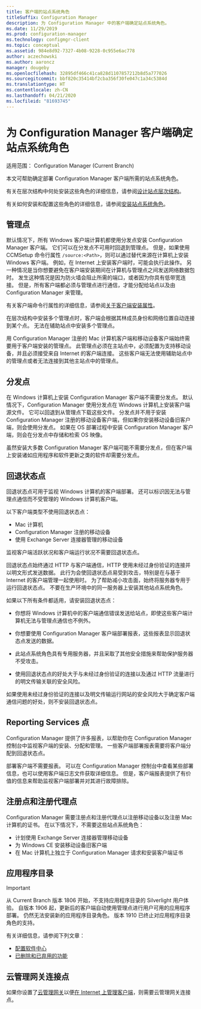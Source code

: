 ```yaml
---
title: 客户端的站点系统角色
titleSuffix: Configuration Manager
description: 为 Configuration Manager 中的客户端确定站点系统角色。
ms.date: 11/29/2019
ms.prod: configuration-manager
ms.technology: configmgr-client
ms.topic: conceptual
ms.assetid: 984e8d92-7327-4b08-9228-0c955e6ac778
author: aczechowski
ms.author: aaroncz
manager: dougeby
ms.openlocfilehash: 32895df466c41ca828d1107857212b8d5a777026
ms.sourcegitcommit: bbf820c35414bf2cba356f30fe047c1a34c5384d
ms.translationtype: HT
ms.contentlocale: zh-CN
ms.lasthandoff: 04/21/2020
ms.locfileid: "81693745"
---
```

# <a name="determine-the-site-system-roles-for-configuration-manager-clients"></a>为 Configuration Manager 客户端确定站点系统角色

适用范围：  Configuration Manager (Current Branch)

本文可帮助确定部署 Configuration Manager 客户端所需的站点系统角色。

有关在层次结构中何处安装这些角色的详细信息，请参阅[设计站点层次结构](../../../plan-design/hierarchy/design-a-hierarchy-of-sites.md)。  

有关如何安装和配置这些角色的详细信息，请参阅[安装站点系统角色](../../../servers/deploy/configure/install-site-system-roles.md)。  

## <a name="management-point"></a>管理点

默认情况下，所有 Windows 客户端计算机都使用分发点安装 Configuration Manager 客户端。 它们可以在分发点不可用时回退到管理点。 但是，如果使用 CCMSetup 命令行属性 `/source:<Path>`，则可以通过替代来源在计算机上安装 Windows 客户端。 例如，在 Internet 上安装客户端时，可能会执行此操作。 另一种情况是当你想要避免在客户端安装期间在计算机与管理点之间发送网络数据包时。 发生这种情况是因为防火墙会阻止所需的端口，或者因为你具有低带宽连接。 但是，所有客户端都必须与管理点进行通信，才能分配给站点以及由 Configuration Manager 来管理。  

有关客户端命令行属性的详细信息，请参阅[关于客户端安装属性](../about-client-installation-properties.md)。  

在层次结构中安装多个管理点时，客户端会根据其林成员身份和网络位置自动连接到某个点。 无法在辅助站点中安装多个管理点。  

用 Configuration Manager 注册的 Mac 计算机客户端和移动设备客户端始终需要用于客户端安装的管理点。 此管理点必须在主站点中，必须配置为支持移动设备，并且必须接受来自 Internet 的客户端连接。 这些客户端无法使用辅助站点中的管理点或者无法连接到其他主站点中的管理点。  

## <a name="distribution-point"></a>分发点

在 Windows 计算机上安装 Configuration Manager 客户端不需要分发点。 默认情况下，Configuration Manager 使用分发点在 Windows 计算机上安装客户端源文件。 它可以回退到从管理点下载这些文件。 分发点并不用于安装 Configuration Manager 注册的移动设备客户端，但如果你安装移动设备旧客户端，则会使用分发点。 如果在 OS 部署过程中安装 Configuration Manager 客户端，则会在分发点中存储和检索 OS 映像。

虽然安装大多数 Configuration Manager 客户端可能不需要分发点，但在客户端上安装诸如应用程序和软件更新之类的软件却需要分发点。  

## <a name="fallback-status-point"></a>回退状态点

回退状态点可用于监视 Windows 计算机的客户端部署。 还可以标识因无法与管理点通信而不受管理的 Windows 计算机客户端。

以下客户端类型不使用回退状态点：

- Mac 计算机
- Configuration Manager 注册的移动设备
- 使用 Exchange Server 连接器管理的移动设备

监视客户端活跃状况和客户端运行状况不需要回退状态点。  

回退状态点始终通过 HTTP 与客户端通信，HTTP 使用未经过身份验证的连接并以明文形式发送数据。 此行为会使回退状态点易受到攻击，特别是在与基于 Internet 的客户端管理一起使用时。 为了帮助减小攻击面，始终将服务器专用于运行回退状态点。 不要在生产环境中的同一服务器上安装其他站点系统角色。  

如果以下所有条件都适用，请安装回退状态点：  

- 你想将 Windows 计算机中的客户端通信错误发送给站点，即使这些客户端计算机无法与管理点通信也不例外。  

- 你想要使用 Configuration Manager 客户端部署报表，这些报表显示回退状态点发送的数据。  

- 此站点系统角色具有专用服务器，并且采取了其他安全措施来帮助保护服务器不受攻击。  

- 使用回退状态点的好处大于与未经过身份验证的连接以及通过 HTTP 流量进行的明文传输关联的安全风险。  

如果使用未经过身份验证的连接以及明文传输运行网站的安全风险大于确定客户端通信问题的好处，则不安装回退状态点。  

## <a name="reporting-services-point"></a>Reporting Services 点

Configuration Manager 提供了许多报表，以帮助你在 Configuration Manager 控制台中监视客户端的安装、分配和管理。 一些客户端部署报表需要将客户端分配到回退状态点。  

部署客户端不需要报表。 可以在 Configuration Manager 控制台中查看某些部署信息，也可以使用客户端日志文件获取详细信息。 但是，客户端报表提供了有价值的信息来帮助监视客户端部署并对其进行故障排除。  

## <a name="enrollment-point-and-enrollment-proxy-point"></a>注册点和注册代理点

Configuration Manager 需要注册点和注册代理点以注册移动设备以及注册 Mac 计算机的证书。 在以下情况下，不需要这些站点系统角色：

- 计划使用 Exchange Server 连接器管理移动设备
- 为 Windows CE 安装移动设备旧客户端
- 在 Mac 计算机上独立于 Configuration Manager 请求和安装客户端证书

## <a name="application-catalog"></a>应用程序目录

> [!Important]  
> 从 Current Branch 版本 1806 开始，不支持应用程序目录的 Silverlight 用户体验。 自版本 1906 起，更新后的客户端自动使用管理点进行用户可用的应用程序部署。 仍然无法安装新的应用程序目录角色。 版本 1910 已终止对应用程序目录角色的支持。  
>
> 有关详细信息，请参阅下列文章：
>
> - [配置软件中心](../../../../apps/plan-design/plan-for-software-center.md#bkmk_userex)
> - [已删除和已弃用的功能](../../../plan-design/changes/deprecated/removed-and-deprecated-cmfeatures.md)  

## <a name="cloud-management-gateway-connector-point"></a>云管理网关连接点

如果你设置了[云管理网关](../../manage/cmg/plan-cloud-management-gateway.md)以便[在 Internet 上管理客户端](../../manage/manage-clients-internet.md)，则需要云管理网关连接点。
